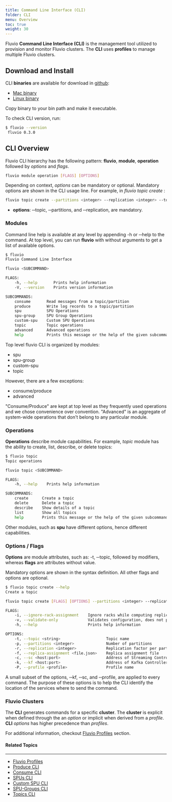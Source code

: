 ```yaml
---
title: Command Line Interface (CLI)
folder: CLI 
menu: Overview
toc: true
weight: 30
---
```



Fluvio **Command Line Interface (CLI)** is the management tool utilized to provision and monitor Fluvio clusters. The **CLI** uses **profiles** to manage multiple Fluvio clusters. 

## Download and Install

CLI **binaries** are available for download in <a href="https://github.com/infinyon/fluvio/releases" target="_blank">github</a>:

* <a href="https://github.com/infinyon/fluvio/releases/latest" target="_blank">Mac binary</a>
* <a href="https://github.com/infinyon/fluvio/releases/latest" target="_blank">Linux binary</a>

Copy binary to your bin path and make it executable. 

To check CLI version, run:

```bash
$ fluvio --version
 fluvio 0.3.0
```

## CLI Overview

Fluvio CLI hierarchy has the following pattern: **fluvio**, **module**, **operation** followed by _options_ and _flags_. 

```bash
fluvio module operation [FLAGS] [OPTIONS]
```

Depending on context, _options_ can be mandatory or optional. Mandatory options are shown in the CLI usage line. For example, in _fluvio topic create_ :

```bash
fluvio topic create --partitions <integer> --replication <integer> --topic <string>
```

* **options**: &dash;&dash;topic,  &dash;&dash;partitions, and  &dash;&dash;replication, are mandatory.

### Modules

Command line help is available at any level by appending -h or &dash;&dash;help to the command. At top level, you can run **fluvio** with without arguments to get a list of available options.

```bash
$ fluvio 
Fluvio Command Line Interface

fluvio <SUBCOMMAND>

FLAGS:
    -h, --help       Prints help information
    -V, --version    Prints version information

SUBCOMMANDS:
    consume       Read messages from a topic/partition
    produce       Write log records to a topic/partition
    spu           SPU Operations
    spu-group     SPU Group Operations
    custom-spu    Custom SPU Operations
    topic         Topic operations
    advanced      Advanced operations
    help          Prints this message or the help of the given subcommand(s)
```

Top level fluvio CLI is organized by modules:

* spu
* spu-group
* custom-spu
* topic

However, there are a few exceptions:

* consume/produce
* advanced

"Consume/Produce" are kept at top level as they frequently used operations and we chose convenience over convention. "Advanced" is an aggregate of system-wide operations that don't belong to any particular module.

### Operations

**Operations** describe module capabilities. For example, _topic_ module has the ability to create, list, describe, or delete topics:

```bash
$ fluvio topic
Topic operations

fluvio topic <SUBCOMMAND>

FLAGS:
    -h, --help    Prints help information

SUBCOMMANDS:
    create      Create a topic
    delete      Delete a topic
    describe    Show details of a topic
    list        Show all topics
    help        Prints this message or the help of the given subcommand(s)
```

Other modules, such as **spu** have different options, hence different capabilities.

### Options / Flags

**Options** are module attributes, such as: -t, &dash;&dash;topic, followed by modifiers, whereas **flags** are attributes without value.

Mandatory options are shown in the syntax definition. All other flags and options are optional.

```bash
$ fluvio topic create --help
Create a topic

fluvio topic create [FLAGS] [OPTIONS] --partitions <integer> --replication <integer> --topic <string>

FLAGS:
    -i, --ignore-rack-assignment    Ignore racks while computing replica assignment
    -v, --validate-only             Validates configuration, does not provision
    -h, --help                      Prints help information

OPTIONS:
    -t, --topic <string>                    Topic name
    -p, --partitions <integer>              Number of partitions
    -r, --replication <integer>             Replication factor per partition
    -f, --replica-assignment <file.json>    Replica assignment file
    -c, --sc <host:port>                    Address of Streaming Controller
    -k, --kf <host:port>                    Address of Kafka Controller
    -P, --profile <profile>                 Profile name
```

A small subset of the options, &dash;&dash;kf, &dash;&dash;sc, and &dash;&dash;profile, are applied to every command. The purpose of these options is to help the CLI identify the location of the services where to send the command.

### Fluvio Clusters

The **CLI** generates commands for a specific **cluster**. The **cluster** is explicit when defined through the an  _option_ or implicit when derived from a _profile_. **CLI** _options_ has higher precedence than _profiles_. 

For additional information, checkout [Fluvio Profiles](./profiles) section.


#### Related Topics
-------------------
* [Fluvio Profiles](./profiles/)
* [Produce CLI](./produce/)
* [Consume CLI](./consume/)
* [SPUs CLI](./spus/)
* [Custom SPU CLI](./custom-spus/)
* [SPU-Groups CLI](./spu-groups/)
* [Topics CLI](./topics/)